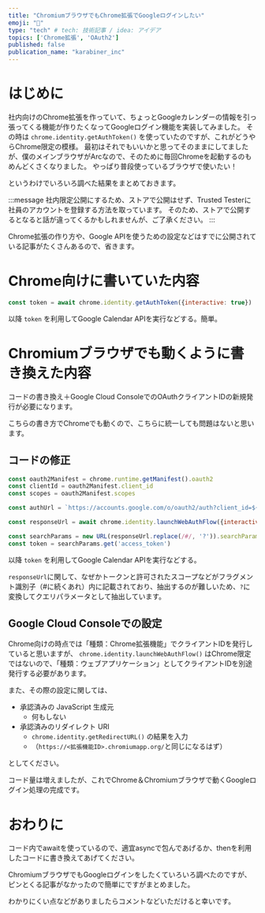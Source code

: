 ```yaml
---
title: "ChromiumブラウザでもChrome拡張でGoogleログインしたい"
emoji: "📝"
type: "tech" # tech: 技術記事 / idea: アイデア
topics: ['Chrome拡張', 'OAuth2']
published: false
publication_name: "karabiner_inc"
---
```


# はじめに

社内向けのChrome拡張を作っていて、ちょっとGoogleカレンダーの情報を引っ張ってくる機能が作りたくなってGoogleログイン機能を実装してみました。
その時は `chrome.identity.getAuthToken()` を使っていたのですが、これがどうやらChrome限定の模様。
最初はそれでもいいかと思ってそのままにしてましたが、僕のメインブラウザがArcなので、そのために毎回Chromeを起動するのもめんどくさくなりました。
やっぱり普段使っているブラウザで使いたい！

というわけでいろいろ調べた結果をまとめておきます。

:::message
社内限定公開にするため、ストアで公開はせず、Trusted Testerに社員のアカウントを登録する方法を取っています。
そのため、ストアで公開するとなると話が違ってくるかもしれませんが、ご了承ください。
:::


Chrome拡張の作り方や、Google APIを使うための設定などはすでに公開されている記事がたくさんあるので、省きます。

# Chrome向けに書いていた内容

```js
const token = await chrome.identity.getAuthToken({interactive: true})
```

以降 `token` を利用してGoogle Calendar APIを実行などする。簡単。


# Chromiumブラウザでも動くように書き換えた内容

コードの書き換え＋Google Cloud ConsoleでのOAuthクライアントIDの新規発行が必要になります。

こちらの書き方でChromeでも動くので、こちらに統一しても問題はないと思います。

## コードの修正

```js
const oauth2Manifest = chrome.runtime.getManifest().oauth2
const clientId = oauth2Manifest.client_id
const scopes = oauth2Manifest.scopes

const authUrl = `https://accounts.google.com/o/oauth2/auth?client_id=${encodeURIComponent(clientId)}&redirect_uri=${encodeURIComponent(chrome.identity.getRedirectURL())}&response_type=token&scope=${encodeURIComponent(scopes.join(' '))}`

const responseUrl = await chrome.identity.launchWebAuthFlow({interactive: true, url: authUrl})

const searchParams = new URL(responseUrl.replace(/#/, '?')).searchParams
const token = searchParams.get('access_token')
```

以降 `token` を利用してGoogle Calendar APIを実行などする。

`responseUrl`に関して、なぜかトークンと許可されたスコープなどがフラグメント識別子（#に続くあれ）内に記載されており、抽出するのが難しいため、`?`に変換してクエリパラメータとして抽出しています。


## Google Cloud Consoleでの設定
Chrome向けの時点では「種類：Chrome拡張機能」でクライアントIDを発行していると思いますが、
`chrome.identity.launchWebAuthFlow()` はChrome限定ではないので、「種類：ウェブアプリケーション」としてクライアントIDを別途発行する必要があります。

また、その際の設定に関しては、
- 承認済みの JavaScript 生成元
  - 何もしない
- 承認済みのリダイレクト URI
  - `chrome.identity.getRedirectURL()` の結果を入力
  - （`https://<拡張機能ID>.chromiumapp.org/`と同じになるはず）

としてください。


コード量は増えましたが、これでChrome＆Chromiumブラウザで動くGoogleログイン処理の完成です。

# おわりに
コード内でawaitを使っているので、適宜asyncで包んであげるか、thenを利用したコードに書き換えてあげてください。

ChromiumブラウザでもGoogleログインをしたくていろいろ調べたのですが、ピンとくる記事がなかったので簡単にですがまとめました。

わかりにくい点などがありましたらコメントなどいただけると幸いです。
